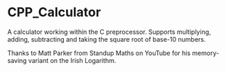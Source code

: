 # CPP_Calculator
A calculator working within the C preprocessor.
Supports multiplying, adding, subtracting and taking the square root of base-10 numbers.

Thanks to Matt Parker from Standup Maths on YouTube for his memory-saving variant on the Irish Logarithm.
